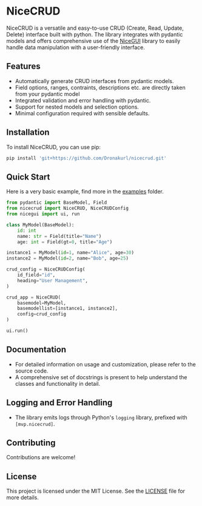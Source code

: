 # NiceCRUD

NiceCRUD is a versatile and easy-to-use CRUD (Create, Read, Update, Delete) interface built with python. The library integrates with pydantic models and offers comprehensive use of the [NiceGUI](https://nicegui.io) library to easily handle data manipulation with a user-friendly interface.

## Features

- Automatically generate CRUD interfaces from pydantic models.
- Field options, ranges, contraints, descriptions etc. are directly taken from your pydantic model
- Integrated validation and error handling with pydantic.
- Support for nested models and selection options.
- Minimal configuration required with sensible defaults.

## Installation

To install NiceCRUD, you can use pip:

```bash
pip install 'git+https://github.com/Dronakurl/nicecrud.git'
```

## Quick Start

Here is a very basic example, find more in the [examples](/examples) folder.

```python
from pydantic import BaseModel, Field
from nicecrud import NiceCRUD, NiceCRUDConfig
from nicegui import ui, run

class MyModel(BaseModel):
    id: int
    name: str = Field(title="Name")
    age: int = Field(gt=0, title="Age")

instance1 = MyModel(id=1, name="Alice", age=30)
instance2 = MyModel(id=2, name="Bob", age=25)

crud_config = NiceCRUDConfig(
    id_field="id",
    heading="User Management",
)

crud_app = NiceCRUD(
    basemodel=MyModel,
    basemodellist=[instance1, instance2],
    config=crud_config
)

ui.run()
```

## Documentation

- For detailed information on usage and customization, please refer to the source code.
- A comprehensive set of docstrings is present to help understand the classes and functionality in detail.

## Logging and Error Handling

- The library emits logs through Python's `logging` library, prefixed with `[mvp.nicecrud]`.

## Contributing

Contributions are welcome!

## License

This project is licensed under the MIT License. See the [LICENSE](LICENSE) file for more details.
